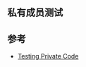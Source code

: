 ## 私有成员测试



## 参考

- [Testing Private Code](http://google.github.io/googletest/advanced.html#testing-private-code)

